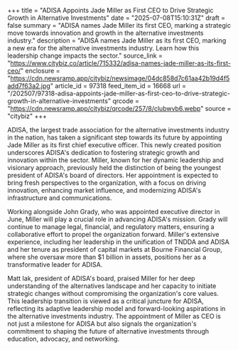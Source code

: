 +++
title = "ADISA Appoints Jade Miller as First CEO to Drive Strategic Growth in Alternative Investments"
date = "2025-07-08T15:10:31Z"
draft = false
summary = "ADISA names Jade Miller its first CEO, marking a strategic move towards innovation and growth in the alternative investments industry."
description = "ADISA names Jade Miller as its first CEO, marking a new era for the alternative investments industry. Learn how this leadership change impacts the sector."
source_link = "https://www.citybiz.co/article/715332/adisa-names-jade-miller-as-its-first-ceo/"
enclosure = "https://cdn.newsramp.app/citybiz/newsimage/04dc858d7c61aa42b19d4f5add7f63a2.jpg"
article_id = 97318
feed_item_id = 16668
url = "/202507/97318-adisa-appoints-jade-miller-as-first-ceo-to-drive-strategic-growth-in-alternative-investments"
qrcode = "https://cdn.newsramp.app/citybiz/qrcode/257/8/clubwvb6.webp"
source = "citybiz"
+++

<p>ADISA, the largest trade association for the alternative investments industry in the nation, has taken a significant step towards its future by appointing Jade Miller as its first chief executive officer. This newly created position underscores ADISA's dedication to fostering strategic growth and innovation within the sector. Miller, known for her dynamic leadership and visionary approach, previously held the distinction of being the youngest president of ADISA's board of directors. Her appointment is expected to bring fresh perspectives to the organization, with a focus on driving innovation, enhancing market influence, and modernizing ADISA's infrastructure and communications.</p><p>Working alongside John Grady, who was appointed executive director in June, Miller will play a crucial role in advancing ADISA's mission. Grady will continue to manage legal, financial, and regulatory matters, ensuring a collaborative effort to propel the organization forward. Miller's extensive experience, including her leadership in the unification of TNDDA and ADISA and her tenure as president of capital markets at Bourne Financial Group, where she oversaw more than $1 billion in assets, positions her as a transformative leader for ADISA.</p><p>Matt Iak, president of ADISA's board, praised Miller for her deep understanding of the alternatives landscape and her capacity to initiate strategic changes without compromising the organization's core values. This leadership transition is viewed as a critical juncture for ADISA, reflecting its adaptive leadership model and forward-looking aspirations in the alternative investments industry. The appointment of Miller as CEO is not just a milestone for ADISA but also signals the organization's commitment to shaping the future of alternative investments through education, advocacy, and networking.</p>